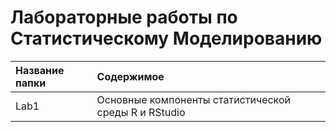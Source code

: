 # Лабораторные работы по Статистическому Моделированию


| Название папки  | Содержимое  |
|:------------- |:---------------|
| Lab1 | Основные компоненты статистической среды R и RStudio |
